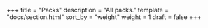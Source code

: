 +++
title = "Packs"
description = "All packs."
template = "docs/section.html"
sort_by = "weight"
weight = 1
draft = false
+++
